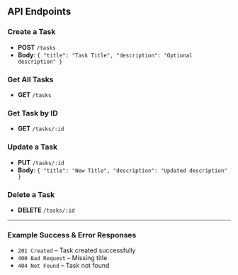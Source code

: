 ## API Endpoints

### Create a Task
- **POST** `/tasks`
- **Body**: `{ "title": "Task Title", "description": "Optional description" }`

### Get All Tasks
- **GET** `/tasks`

### Get Task by ID
- **GET** `/tasks/:id`

### Update a Task
- **PUT** `/tasks/:id`
- **Body**: `{ "title": "New Title", "description": "Updated description" }`

### Delete a Task
- **DELETE** `/tasks/:id`

---

### Example Success & Error Responses

- `201 Created` – Task created successfully
- `400 Bad Request` – Missing title
- `404 Not Found` – Task not found
